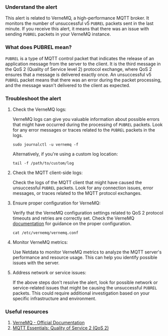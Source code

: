 ### Understand the alert

This alert is related to VerneMQ, a high-performance MQTT broker. It monitors the number of unsuccessful v5 `PUBREL` packets sent in the last minute. If you receive this alert, it means that there was an issue with sending `PUBREL` packets in your VerneMQ instance.

### What does PUBREL mean?

`PUBREL` is a type of MQTT control packet that indicates the release of an application message from the server to the client. It is the third message in the QoS 2 (Quality of Service level 2) protocol exchange, where QoS 2 ensures that a message is delivered exactly once. An unsuccessful v5 `PUBREL` packet means that there was an error during the packet processing, and the message wasn't delivered to the client as expected.

### Troubleshoot the alert

1. Check the VerneMQ logs:
   
   VerneMQ logs can give you valuable information about possible errors that might have occurred during the processing of `PUBREL` packets. Look for any error messages or traces related to the `PUBREL` packets in the logs.

   ```
   sudo journalctl -u vernemq -f
   ```

   Alternatively, if you're using a custom log location:

   ```
   tail -f /path/to/custom/log
   ```

2. Check the MQTT client-side logs:

   Check the logs of the MQTT client that might have caused the unsuccessful `PUBREL` packets. Look for any connection issues, error messages, or traces related to the MQTT protocol exchanges.

3. Ensure proper configuration for VerneMQ:
   
   Verify that the VerneMQ configuration settings related to QoS 2 protocol timeouts and retries are correctly set. Check the VerneMQ [documentation](https://docs.vernemq.com/configuration) for guidance on the proper configuration.

   ```
   cat /etc/vernemq/vernemq.conf
   ```

4. Monitor VerneMQ metrics:

   Use Netdata to monitor VerneMQ metrics to analyze the MQTT server's performance and resource usage. This can help you identify possible issues with the server.

5. Address network or service issues:

   If the above steps don't resolve the alert, look for possible network or service-related issues that might be causing the unsuccessful `PUBREL` packets. This could require additional investigation based on your specific infrastructure and environment.

### Useful resources

1. [VerneMQ - Official Documentation](https://docs.vernemq.com/)
2. [MQTT Essentials: Quality of Service 2 (QoS 2)](https://www.hivemq.com/blog/mqtt-essentials-part-6-mqtt-quality-of-service-levels/)